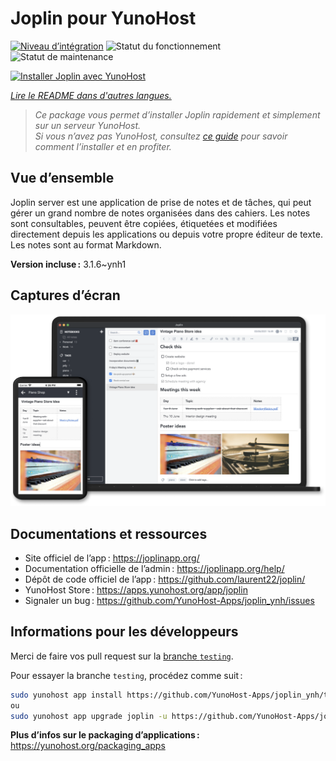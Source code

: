 <!--
Nota bene : ce README est automatiquement généré par <https://github.com/YunoHost/apps/tree/master/tools/readme_generator>
Il NE doit PAS être modifié à la main.
-->

# Joplin pour YunoHost

[![Niveau d’intégration](https://dash.yunohost.org/integration/joplin.svg)](https://ci-apps.yunohost.org/ci/apps/joplin/) ![Statut du fonctionnement](https://ci-apps.yunohost.org/ci/badges/joplin.status.svg) ![Statut de maintenance](https://ci-apps.yunohost.org/ci/badges/joplin.maintain.svg)

[![Installer Joplin avec YunoHost](https://install-app.yunohost.org/install-with-yunohost.svg)](https://install-app.yunohost.org/?app=joplin)

*[Lire le README dans d'autres langues.](./ALL_README.md)*

> *Ce package vous permet d’installer Joplin rapidement et simplement sur un serveur YunoHost.*  
> *Si vous n’avez pas YunoHost, consultez [ce guide](https://yunohost.org/install) pour savoir comment l’installer et en profiter.*

## Vue d’ensemble

Joplin server est une application de prise de notes et de tâches, qui peut gérer un grand nombre de notes organisées dans des cahiers. Les notes sont consultables, peuvent être copiées, étiquetées et modifiées directement depuis les applications ou depuis votre propre éditeur de texte. Les notes sont au format Markdown.

**Version incluse :** 3.1.6~ynh1

## Captures d’écran

![Capture d’écran de Joplin](./doc/screenshots/screenshot.png)

## Documentations et ressources

- Site officiel de l’app : <https://joplinapp.org/>
- Documentation officielle de l’admin : <https://joplinapp.org/help/>
- Dépôt de code officiel de l’app : <https://github.com/laurent22/joplin/>
- YunoHost Store : <https://apps.yunohost.org/app/joplin>
- Signaler un bug : <https://github.com/YunoHost-Apps/joplin_ynh/issues>

## Informations pour les développeurs

Merci de faire vos pull request sur la [branche `testing`](https://github.com/YunoHost-Apps/joplin_ynh/tree/testing).

Pour essayer la branche `testing`, procédez comme suit :

```bash
sudo yunohost app install https://github.com/YunoHost-Apps/joplin_ynh/tree/testing --debug
ou
sudo yunohost app upgrade joplin -u https://github.com/YunoHost-Apps/joplin_ynh/tree/testing --debug
```

**Plus d’infos sur le packaging d’applications :** <https://yunohost.org/packaging_apps>
